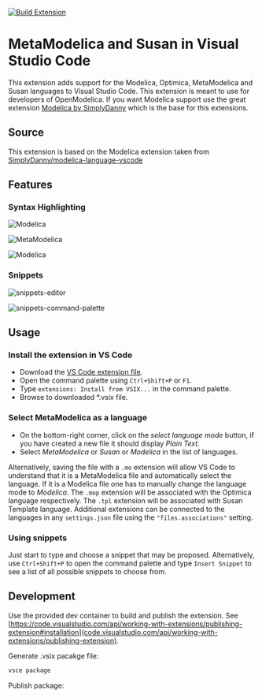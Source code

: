 [![Build Extension](https://github.com/AnHeuermann/modelica-language-vscode/actions/workflows/createPackage.yml/badge.svg)](https://github.com/AnHeuermann/modelica-language-vscode/actions/workflows/createPackage.yml)

# MetaModelica and Susan in Visual Studio Code

This extension adds support for the Modelica, Optimica, MetaModelica and Susan languages
to Visual Studio Code.
This extension is meant to use for developers of OpenModelica.
If you want Modelica support use the great extension
[Modelica by SimplyDanny](https://marketplace.visualstudio.com/items?itemName=SimplyDanny.modelica)
which is the base for this extensions.

## Source

This extension is based on the Modelica extension taken from
[SimplyDanny/modelica-language-vscode](https://github.com/SimplyDanny/modelica-language-vscode)

## Features

### Syntax Highlighting

![Modelica](https://github.com/AnHeuermann/modelica-language-vscode/raw/master/images/modelica.png)

![MetaModelica](https://github.com/AnHeuermann/modelica-language-vscode/raw/master/images/metamodelica.png)

![Modelica](https://github.com/AnHeuermann/modelica-language-vscode/raw/master/images/susan-template.png)

### Snippets

![snippets-editor](https://github.com/AnHeuermann/modelica-language-vscode/raw/master/images/snippets-editor.png)

![snippets-command-palette](https://github.com/AnHeuermann/modelica-language-vscode/raw/master/images/snippets-command-palette.png)

## Usage

### Install the extension in VS Code

* Download the [VS Code extension file](https://github.com/AnHeuermann/modelica-language-vscode/releases/tag/v0.1.0).
* Open the command palette using `Ctrl+Shift+P` or `F1`.
* Type `extensions: Install from VSIX...` in the command palette.
* Browse to downloaded *.vsix file.

### Select MetaModelica as a language

* On the bottom-right corner, click on the *select language mode* button, if you have
  created a new file it should display *Plain Text*.
* Select *MetaModelica* or *Susan* or *Modelica* in the list of languages.


Alternatively, saving the file with a `.mo` extension will allow VS Code to understand
that it is a MetaModelica file and automatically select the language. If it is a Modelica
file one has to manually change the language mode to *Modelica*.
The `.mop` extension will be associated with the Optimica language respectively.
The `.tpl` extension will be associated with Susan Template language.
Additional extensions can be connected to the languages in any `settings.json` file using
the `"files.associations"` setting.

### Using snippets

Just start to type and choose a snippet that may be proposed. Alternatively, use
`Ctrl+Shift+P` to open the command palette and type `Insert Snippet` to see a list of all
possible snippets to choose from.

## Development

Use the provided dev container to build and publish the extension. See
[https://code.visualstudio.com/api/working-with-extensions/publishing-extension#installation](code.visualstudio.com/api/working-with-extensions/publishing-extension).

Generate .vsix pacakge file:
```bash
vsce package
```

Publish package:
```bash

```
